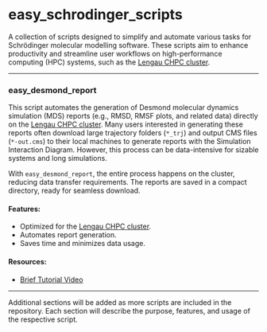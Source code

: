 # easy_schrodinger_scripts

A collection of scripts designed to simplify and automate various tasks for Schrödinger molecular modelling software. These scripts aim to enhance productivity and streamline user workflows on high-performance computing (HPC) systems, such as the [Lengau CHPC cluster](https://wiki.chpc.ac.za/quick:start).

---

### **easy_desmond_report**

This script automates the generation of Desmond molecular dynamics simulation (MDS) reports (e.g., RMSD, RMSF plots, and related data) directly on the [Lengau CHPC cluster](https://wiki.chpc.ac.za/quick:start). Many users interested in generating these reports often download large trajectory folders (`*_trj`) and output CMS files (`*-out.cms`) to their local machines to generate reports with the Simulation Interaction Diagram. However, this process can be data-intensive for sizable systems and long simulations.

With `easy_desmond_report`, the entire process happens on the cluster, reducing data transfer requirements. The reports are saved in a compact directory, ready for seamless download.

#### **Features:**

- Optimized for the [Lengau CHPC cluster](https://wiki.chpc.ac.za/quick:start).
- Automates report generation.
- Saves time and minimizes data usage.

#### **Resources:**

- [Brief Tutorial Video](https://youtu.be/fcyOJSXfcw8)

---

Additional sections will be added as more scripts are included in the repository. Each section will describe the purpose, features, and usage of the respective script.

